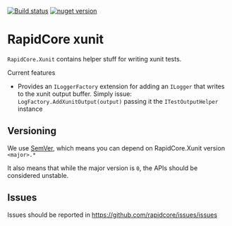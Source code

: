 [![Build status](https://ci.appveyor.com/api/projects/status/0a9kh4v7a6py068e?svg=true)](https://ci.appveyor.com/project/nover/rapidcore.xunit/branch/master)
[![nuget version][nuget-image]][nuget-url]

# RapidCore xunit

`RapidCore.Xunit` contains helper stuff for writing xunit tests. 

Current features

- Provides an `ILoggerFactory` extension for adding an `ILogger` that writes to the xunit output buffer. Simply issue: `LogFactory.AddXunitOutput(output)` passing it the `ITestOutputHelper` instance

## Versioning

We use [SemVer](http://semver.org/), which means you can depend on RapidCore.Xunit version `<major>.*`

It also means that while the major version is `0`, the APIs should be considered unstable.

## Issues

Issues should be reported in https://github.com/rapidcore/issues/issues

[nuget-image]: https://img.shields.io/nuget/v/RapidCore.Xunit.svg
[nuget-url]: https://www.nuget.org/packages/RapidCore.Xunit
